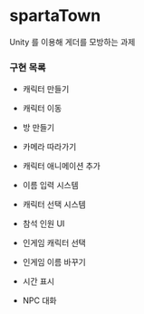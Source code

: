 # spartaTown
Unity 를 이용해 게더를 모방하는 과제

### 구현 목록

- 캐릭터 만들기
- 캐릭터 이동
- 방 만들기
- 카메라 따라가기

- 캐릭터 애니메이션 추가


- 이름 입력 시스템
- 캐릭터 선택 시스템


- 참석 인원 UI


- 인게임 캐릭터 선택
- 인게임 이름 바꾸기


- 시간 표시


- NPC 대화